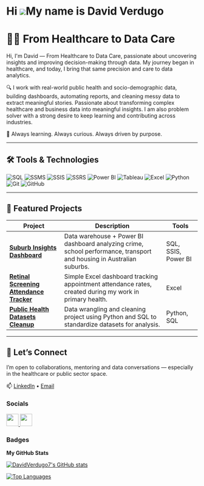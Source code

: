 Hi ![](https://user-images.githubusercontent.com/18350557/176309783-0785949b-9127-417c-8b55-ab5a4333674e.gif)My name is David Verdugo
=====================================================================================================================================

# 👨‍⚕️ From Healthcare to Data Care

Hi, I'm David — From Healthcare to Data Care, passionate about uncovering insights and improving decision-making through data. My journey began in healthcare, and today, I bring that same precision and care to data analytics.

🔍 I work with real-world public health and socio-demographic data, building dashboards, automating reports, and cleaning messy data to extract meaningful stories. Passionate about transforming complex healthcare and business data into meaningful insights. I am also problem solver with a strong desire to keep learning and contributing across industries.

🧠 Always learning. Always curious. Always driven by purpose.

---

## 🛠️ Tools & Technologies

![SQL](https://img.shields.io/badge/-SQL-blue?style=flat-square&logo=postgresql)
![SSMS](https://img.shields.io/badge/-SSMS-lightgrey?style=flat-square)
![SSIS](https://img.shields.io/badge/-SSIS-lightgrey?style=flat-square)
![SSRS](https://img.shields.io/badge/-SSRS-lightgrey?style=flat-square)
![Power BI](https://img.shields.io/badge/-PowerBI-F2C811?style=flat-square&logo=powerbi&logoColor=black)
![Tableau](https://img.shields.io/badge/-Tableau-E97627?style=flat-square&logo=tableau)
![Excel](https://img.shields.io/badge/-Excel-217346?style=flat-square&logo=microsoft-excel&logoColor=white)
![Python](https://img.shields.io/badge/-Python-3776AB?style=flat-square&logo=python&logoColor=white)
![Git](https://img.shields.io/badge/-Git-F05032?style=flat-square&logo=git&logoColor=white)
![GitHub](https://img.shields.io/badge/-GitHub-181717?style=flat-square&logo=github)

---

## 📁 Featured Projects

| Project | Description | Tools |
|--------|-------------|-------|
| **[Suburb Insights Dashboard](#)** | Data warehouse + Power BI dashboard analyzing crime, school performance, transport and housing in Australian suburbs. | SQL, SSIS, Power BI |
| **[Retinal Screening Attendance Tracker](#)** | Simple Excel dashboard tracking appointment attendance rates, created during my work in primary health. | Excel |
| **[Public Health Datasets Cleanup](#)** | Data wrangling and cleaning project using Python and SQL to standardize datasets for analysis. | Python, SQL |

---

## 🤝 Let’s Connect

I’m open to collaborations, mentoring and data conversations — especially in the healthcare or public sector space.

📫 [LinkedIn](https://linkedin.com/in/jdverdugo) • [Email](mailto:youremail@example.com)


### Socials

<p align="left"> <a href="https://www.github.com/DavidVerdugo7" target="_blank" rel="noreferrer"> <picture> <source media="(prefers-color-scheme: dark)" srcset="https://raw.githubusercontent.com/danielcranney/readme-generator/main/public/icons/socials/github-dark.svg" /> <source media="(prefers-color-scheme: light)" srcset="https://raw.githubusercontent.com/danielcranney/readme-generator/main/public/icons/socials/github.svg" /> <img src="https://raw.githubusercontent.com/danielcranney/readme-generator/main/public/icons/socials/github.svg" width="32" height="32" /> </picture> </a> <a href="https://www.linkedin.com/in/david-verdugo7/" target="_blank" rel="noreferrer"> <picture> <source media="(prefers-color-scheme: dark)" srcset="https://raw.githubusercontent.com/danielcranney/readme-generator/main/public/icons/socials/linkedin-dark.svg" /> <source media="(prefers-color-scheme: light)" srcset="https://raw.githubusercontent.com/danielcranney/readme-generator/main/public/icons/socials/linkedin.svg" /> <img src="https://raw.githubusercontent.com/danielcranney/readme-generator/main/public/icons/socials/linkedin.svg" width="32" height="32" /> </picture> </a></p>

### Badges

<b>My GitHub Stats</b>

<a href="http://www.github.com/DavidVerdugo7"><img src="https://github-readme-stats.vercel.app/api?username=DavidVerdugo7&show_icons=true&hide=&count_private=true&title_color=0891b2&text_color=ffffff&icon_color=0891b2&bg_color=1c1917&hide_border=true&show_icons=true" alt="DavidVerdugo7's GitHub stats" /></a>

<a href="https://github.com/DavidVerdugo7" align="left"><img src="https://github-readme-stats.vercel.app/api/top-langs/?username=DavidVerdugo7&langs_count=10&title_color=0891b2&text_color=ffffff&icon_color=0891b2&bg_color=1c1917&hide_border=true&locale=en&custom_title=Top%20%Languages" alt="Top Languages" /></a>
